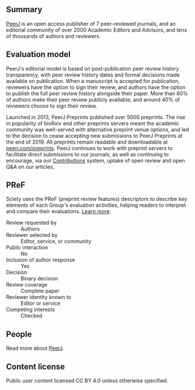 ## Summary

[PeerJ](https://peerj.org/) is an open access publisher of 7 peer-reviewed journals, and an editorial community of over 2000 Academic Editors and Advisors, and tens of thousands of authors and reviewers.

## Evaluation model

PeerJ's editorial model is based on post-publication peer review history transparency, with peer review history dates and formal decisions made available on publication. When a manuscript is accepted for publication, reviewers have the option to sign their review, and authors have the option to publish the full peer review history alongside their paper. More than 80% of authors make their peer review publicly available, and around 40% of reviewers choose to sign their review.

Launched in 2013, PeerJ Preprints published over 5000 preprints. The rise in popularity of bioRxiv and other preprints servers meant the academic community was well-served with alternative preprint venue options, and led to the decision to cease accepting new submissions to PeerJ Preprints at the end of 2019. All preprints remain readable and downloadable at [peerj.com/preprints](https://peerj.com/preprints). PeerJ continues to work with preprint servers to facilitate direct submissions to our journals, as well as continuing to encourage, via our [Contributions](https://peerj.com/about/FAQ/academic-contribution/) system, uptake of open review and open Q&A on our articles.

## PReF

Sciety uses the PReF (preprint review features) descriptors to describe key elements of each Group's evaluation activities, helping readers to interpret and compare their evaluations.
[Learn more](https://osf.io/8zj9w/).

<dl class="group-page-pref">
    <dt>Review requested by</dt>
    <dd>Authors</dd>
    <dt>Reviewer selected by</dt>
    <dd>Editor, service, or community</dd>
    <dt>Public interaction</dt>
    <dd>No</dd>
    <dt>Inclusion of author response</dt>
    <dd>Yes</dd>
    <dt>Decision</dt>
    <dd>Binary decision</dd>
    <dt>Review coverage</dt>
    <dd>Complete paper</dd>
    <dt>Reviewer identity known to</dt>
    <dd>Editor or service</dd>
    <dt>Competing interests</dt>
    <dd>Checked</dd>
</dl>

## People

Read more about [PeerJ](https://peerj.com/academic-boards/editors/peerj/).

## Content license

Public user content licensed CC BY 4.0 unless otherwise specified.
